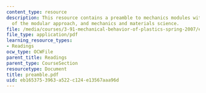 ```yaml
---
content_type: resource
description: This resource contains a preamble to mechanics modules with discussion
  of the modular approach, and mechanics and materials science.
file: /media/courses/3-91-mechanical-behavior-of-plastics-spring-2007/eb1653753963a522c124e13567aaa96d_preamble.pdf
file_type: application/pdf
learning_resource_types:
- Readings
ocw_type: OCWFile
parent_title: Readings
parent_type: CourseSection
resourcetype: Document
title: preamble.pdf
uid: eb165375-3963-a522-c124-e13567aaa96d
---
```


